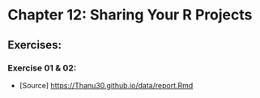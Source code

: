 # Chapter 12: Sharing Your R Projects

## Exercises:

### Exercise 01 & 02:
* [Source] https://Thanu30.github.io/data/report.Rmd

